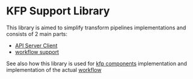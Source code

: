 # KFP Support Library

This library is aimed to simplify transform pipelines implementations and consists of 2 main parts:

* [API Server Client](../src/kfp_support/api_server_client/README.md)
* [workflow support](../src/kfp_support/workflow_support/README.md)

See also how this library is used for [kfp components](../../kfp_ray_components/README.md) implementation
and implementation of the actual [workflow](../../doc/simple_transform_pipeline.md)